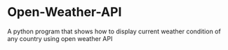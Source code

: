 # Open-Weather-API
A python program that shows how to display current weather condition of any country using open weather API
